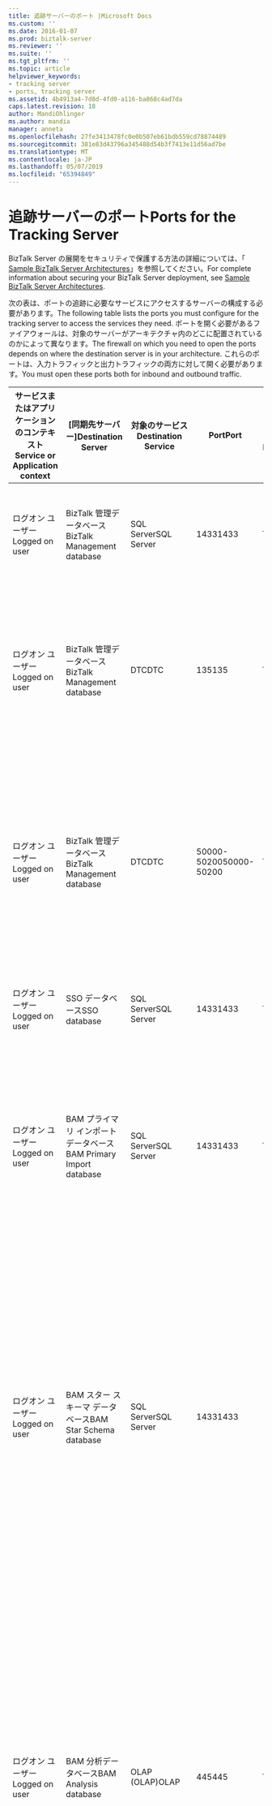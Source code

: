 ```yaml
---
title: 追跡サーバーのポート |Microsoft Docs
ms.custom: ''
ms.date: 2016-01-07
ms.prod: biztalk-server
ms.reviewer: ''
ms.suite: ''
ms.tgt_pltfrm: ''
ms.topic: article
helpviewer_keywords:
- tracking server
- ports, tracking server
ms.assetid: 4b4913a4-7d8d-4fd0-a116-ba868c4ad7da
caps.latest.revision: 18
author: MandiOhlinger
ms.author: mandia
manager: anneta
ms.openlocfilehash: 27fe3413478fc0e0b507eb61bdb559cd78874489
ms.sourcegitcommit: 381e83d43796a345488d54b3f7413e11d56ad7be
ms.translationtype: MT
ms.contentlocale: ja-JP
ms.lasthandoff: 05/07/2019
ms.locfileid: "65394849"
---
```

# <a name="ports-for-the-tracking-server"></a><span data-ttu-id="3414c-102">追跡サーバーのポート</span><span class="sxs-lookup"><span data-stu-id="3414c-102">Ports for the Tracking Server</span></span>
<span data-ttu-id="3414c-103">BizTalk Server の展開をセキュリティで保護する方法の詳細については、「 [Sample BizTalk Server Architectures](../core/sample-biztalk-server-architectures.md)」を参照してください。</span><span class="sxs-lookup"><span data-stu-id="3414c-103">For complete information about securing your BizTalk Server deployment, see [Sample BizTalk Server Architectures](../core/sample-biztalk-server-architectures.md).</span></span>  
  
 <span data-ttu-id="3414c-104">次の表は、ポートの追跡に必要なサービスにアクセスするサーバーの構成する必要があります。</span><span class="sxs-lookup"><span data-stu-id="3414c-104">The following table lists the ports you must configure for the tracking server to access the services they need.</span></span> <span data-ttu-id="3414c-105">ポートを開く必要があるファイアウォールは、対象のサーバーがアーキテクチャ内のどこに配置されているのかによって異なります。</span><span class="sxs-lookup"><span data-stu-id="3414c-105">The firewall on which you need to open the ports depends on where the destination server is in your architecture.</span></span> <span data-ttu-id="3414c-106">これらのポートは、入力トラフィックと出力トラフィックの両方に対して開く必要があります。</span><span class="sxs-lookup"><span data-stu-id="3414c-106">You must open these ports both for inbound and outbound traffic.</span></span>  
  
|<span data-ttu-id="3414c-107">サービスまたはアプリケーションのコンテキスト</span><span class="sxs-lookup"><span data-stu-id="3414c-107">Service or Application context</span></span>|<span data-ttu-id="3414c-108">[同期先サーバー]</span><span class="sxs-lookup"><span data-stu-id="3414c-108">Destination Server</span></span>|<span data-ttu-id="3414c-109">対象のサービス</span><span class="sxs-lookup"><span data-stu-id="3414c-109">Destination Service</span></span>|<span data-ttu-id="3414c-110">Port</span><span class="sxs-lookup"><span data-stu-id="3414c-110">Port</span></span>|<span data-ttu-id="3414c-111">プロトコル</span><span class="sxs-lookup"><span data-stu-id="3414c-111">Protocol</span></span>|<span data-ttu-id="3414c-112">Reason</span><span class="sxs-lookup"><span data-stu-id="3414c-112">Reason</span></span>|  
|------------------------------------|------------------------|-------------------------|----------|--------------|------------|  
|<span data-ttu-id="3414c-113">ログオン ユーザー</span><span class="sxs-lookup"><span data-stu-id="3414c-113">Logged on user</span></span>|<span data-ttu-id="3414c-114">BizTalk 管理データベース</span><span class="sxs-lookup"><span data-stu-id="3414c-114">BizTalk Management database</span></span>|<span data-ttu-id="3414c-115">SQL Server</span><span class="sxs-lookup"><span data-stu-id="3414c-115">SQL Server</span></span>|<span data-ttu-id="3414c-116">1433</span><span class="sxs-lookup"><span data-stu-id="3414c-116">1433</span></span>|<span data-ttu-id="3414c-117">TCP</span><span class="sxs-lookup"><span data-stu-id="3414c-117">TCP</span></span>|<span data-ttu-id="3414c-118">作成して、BizTalk 管理データベースを構成するには</span><span class="sxs-lookup"><span data-stu-id="3414c-118">To create and configure the BizTalk Management database</span></span>|  
|<span data-ttu-id="3414c-119">ログオン ユーザー</span><span class="sxs-lookup"><span data-stu-id="3414c-119">Logged on user</span></span>|<span data-ttu-id="3414c-120">BizTalk 管理データベース</span><span class="sxs-lookup"><span data-stu-id="3414c-120">BizTalk Management database</span></span>|<span data-ttu-id="3414c-121">DTC</span><span class="sxs-lookup"><span data-stu-id="3414c-121">DTC</span></span>|<span data-ttu-id="3414c-122">135</span><span class="sxs-lookup"><span data-stu-id="3414c-122">135</span></span>|<span data-ttu-id="3414c-123">TCP</span><span class="sxs-lookup"><span data-stu-id="3414c-123">TCP</span></span>|<span data-ttu-id="3414c-124">SQL Server を更新して、データベースから情報を取得するトランザクションの接続を確立します。</span><span class="sxs-lookup"><span data-stu-id="3414c-124">Transacted connection to SQL Server to update and retrieve information from the database</span></span>|  
|<span data-ttu-id="3414c-125">ログオン ユーザー</span><span class="sxs-lookup"><span data-stu-id="3414c-125">Logged on user</span></span>|<span data-ttu-id="3414c-126">BizTalk 管理データベース</span><span class="sxs-lookup"><span data-stu-id="3414c-126">BizTalk Management database</span></span>|<span data-ttu-id="3414c-127">DTC</span><span class="sxs-lookup"><span data-stu-id="3414c-127">DTC</span></span>|<span data-ttu-id="3414c-128">50000-50200</span><span class="sxs-lookup"><span data-stu-id="3414c-128">50000-50200</span></span>|<span data-ttu-id="3414c-129">TCP</span><span class="sxs-lookup"><span data-stu-id="3414c-129">TCP</span></span>|<span data-ttu-id="3414c-130">セカンダリ RPC ポート**に注意してください。** サーバーの負荷によって複数のセカンダリ RPC ポートを開く必要があります。</span><span class="sxs-lookup"><span data-stu-id="3414c-130">Secondary RPC ports **Note:**  You may need to open more secondary RPC ports depending on your server load.</span></span>|  
|<span data-ttu-id="3414c-131">ログオン ユーザー</span><span class="sxs-lookup"><span data-stu-id="3414c-131">Logged on user</span></span>|<span data-ttu-id="3414c-132">SSO データベース</span><span class="sxs-lookup"><span data-stu-id="3414c-132">SSO database</span></span>|<span data-ttu-id="3414c-133">SQL Server</span><span class="sxs-lookup"><span data-stu-id="3414c-133">SQL Server</span></span>|<span data-ttu-id="3414c-134">1433</span><span class="sxs-lookup"><span data-stu-id="3414c-134">1433</span></span>|<span data-ttu-id="3414c-135">TCP</span><span class="sxs-lookup"><span data-stu-id="3414c-135">TCP</span></span>|<span data-ttu-id="3414c-136">SSO データベースに接続する SSO サービス</span><span class="sxs-lookup"><span data-stu-id="3414c-136">For the SSO Service to connect to the SSO database</span></span>|  
|<span data-ttu-id="3414c-137">ログオン ユーザー</span><span class="sxs-lookup"><span data-stu-id="3414c-137">Logged on user</span></span>|<span data-ttu-id="3414c-138">BAM プライマリ インポート データベース</span><span class="sxs-lookup"><span data-stu-id="3414c-138">BAM Primary Import database</span></span>|<span data-ttu-id="3414c-139">SQL Server</span><span class="sxs-lookup"><span data-stu-id="3414c-139">SQL Server</span></span>|<span data-ttu-id="3414c-140">1433</span><span class="sxs-lookup"><span data-stu-id="3414c-140">1433</span></span>|<span data-ttu-id="3414c-141">TCP</span><span class="sxs-lookup"><span data-stu-id="3414c-141">TCP</span></span>|<span data-ttu-id="3414c-142">BAM プライマリ インポート データベースを検証します。</span><span class="sxs-lookup"><span data-stu-id="3414c-142">To validate the BAM Primary Import database.</span></span> <span data-ttu-id="3414c-143">追跡ホストは、実行時に、このデータベースに接続します。</span><span class="sxs-lookup"><span data-stu-id="3414c-143">The Tracking host connects to this database during run time.</span></span>|  
|<span data-ttu-id="3414c-144">ログオン ユーザー</span><span class="sxs-lookup"><span data-stu-id="3414c-144">Logged on user</span></span>|<span data-ttu-id="3414c-145">BAM スター スキーマ データベース</span><span class="sxs-lookup"><span data-stu-id="3414c-145">BAM Star Schema database</span></span>|<span data-ttu-id="3414c-146">SQL Server</span><span class="sxs-lookup"><span data-stu-id="3414c-146">SQL Server</span></span>|<span data-ttu-id="3414c-147">1433</span><span class="sxs-lookup"><span data-stu-id="3414c-147">1433</span></span>||<span data-ttu-id="3414c-148">更新し、データベースから情報を取得します。</span><span class="sxs-lookup"><span data-stu-id="3414c-148">To update and retrieve information from the database.</span></span> <span data-ttu-id="3414c-149">**注:** 追跡ホストは、このサーバーから新しい BizTalk グループを作成する BizTalk 構成マネージャーを実行する場合にのみ、このデータベースに接続します。</span><span class="sxs-lookup"><span data-stu-id="3414c-149">**Note:**  The Tracking host connects to this database only when you run the BizTalk Configuration Manager to create a new BizTalk group from this server.</span></span>|  
|<span data-ttu-id="3414c-150">ログオン ユーザー</span><span class="sxs-lookup"><span data-stu-id="3414c-150">Logged on user</span></span>|<span data-ttu-id="3414c-151">BAM 分析データベース</span><span class="sxs-lookup"><span data-stu-id="3414c-151">BAM Analysis database</span></span>|<span data-ttu-id="3414c-152">OLAP (OLAP)</span><span class="sxs-lookup"><span data-stu-id="3414c-152">OLAP</span></span>|<span data-ttu-id="3414c-153">445</span><span class="sxs-lookup"><span data-stu-id="3414c-153">445</span></span>|<span data-ttu-id="3414c-154">TCP</span><span class="sxs-lookup"><span data-stu-id="3414c-154">TCP</span></span>|<span data-ttu-id="3414c-155">リモート コンピューター上の OLAP データ ファイル (.mdb) を作成します。</span><span class="sxs-lookup"><span data-stu-id="3414c-155">To create the OLAP data file (.mdb) on the remote computer.</span></span> <span data-ttu-id="3414c-156">**注:** 追跡ホストは、このサーバーから新しい BizTalk グループを作成する BizTalk 構成マネージャーを実行する場合にのみ、このデータベースに接続します。</span><span class="sxs-lookup"><span data-stu-id="3414c-156">**Note:**  The Tracking host connects to this database only when you run the BizTalk Configuration Manager to create a new BizTalk group from this server.</span></span>|  
|<span data-ttu-id="3414c-157">ログオン ユーザー</span><span class="sxs-lookup"><span data-stu-id="3414c-157">Logged on user</span></span>|<span data-ttu-id="3414c-158">BAM 分析データベース</span><span class="sxs-lookup"><span data-stu-id="3414c-158">BAM Analysis database</span></span>|<span data-ttu-id="3414c-159">OLAP (OLAP)</span><span class="sxs-lookup"><span data-stu-id="3414c-159">OLAP</span></span>|<span data-ttu-id="3414c-160">2383 (SQL Server 2005 Analysis Services)</span><span class="sxs-lookup"><span data-stu-id="3414c-160">2383 (SQL Server 2005 Analysis Services)</span></span>||<span data-ttu-id="3414c-161">作成して、BAM 分析データベースを構成する**に注意してください。** 追跡ホストは、このサーバーから新しい BizTalk グループを作成する BizTalk 構成マネージャーを実行する場合にのみ、このデータベースに接続します。</span><span class="sxs-lookup"><span data-stu-id="3414c-161">To create and configure the BAM Analysis database **Note:**  The Tracking host connects to this database only when you run the BizTalk Configuration Manager to create a new BizTalk group from this server.</span></span>|  
|<span data-ttu-id="3414c-162">ログオン ユーザー</span><span class="sxs-lookup"><span data-stu-id="3414c-162">Logged on user</span></span>|<span data-ttu-id="3414c-163">BAM 分析データベース</span><span class="sxs-lookup"><span data-stu-id="3414c-163">BAM Analysis database</span></span>|<span data-ttu-id="3414c-164">OLAP (OLAP)</span><span class="sxs-lookup"><span data-stu-id="3414c-164">OLAP</span></span>|<span data-ttu-id="3414c-165">2725</span><span class="sxs-lookup"><span data-stu-id="3414c-165">2725</span></span>|<span data-ttu-id="3414c-166">TCP</span><span class="sxs-lookup"><span data-stu-id="3414c-166">TCP</span></span>|<span data-ttu-id="3414c-167">分析 (PivotTable レポート) 用のデータ取得に対して**に注意してください。** 追跡ホストは、このサーバーから新しい BizTalk グループを作成する BizTalk 構成マネージャーを実行する場合にのみ、このデータベースに接続します。</span><span class="sxs-lookup"><span data-stu-id="3414c-167">For data retrieval for analysis (PivotTable reports) **Note:**  The Tracking host connects to this database only when you run the BizTalk Configuration Manager to create a new BizTalk group from this server.</span></span>|  
|<span data-ttu-id="3414c-168">ログオン ユーザー</span><span class="sxs-lookup"><span data-stu-id="3414c-168">Logged on user</span></span>|<span data-ttu-id="3414c-169">追跡データベース</span><span class="sxs-lookup"><span data-stu-id="3414c-169">Tracking database</span></span>|<span data-ttu-id="3414c-170">SQL Server</span><span class="sxs-lookup"><span data-stu-id="3414c-170">SQL Server</span></span>|<span data-ttu-id="3414c-171">1433</span><span class="sxs-lookup"><span data-stu-id="3414c-171">1433</span></span>|<span data-ttu-id="3414c-172">TCP</span><span class="sxs-lookup"><span data-stu-id="3414c-172">TCP</span></span>|<span data-ttu-id="3414c-173">データベースの情報を更新および取得する</span><span class="sxs-lookup"><span data-stu-id="3414c-173">To update and retrieve information from the database</span></span>|  
|<span data-ttu-id="3414c-174">ログオン ユーザー</span><span class="sxs-lookup"><span data-stu-id="3414c-174">Logged on user</span></span>|<span data-ttu-id="3414c-175">メッセージ ボックス データベース</span><span class="sxs-lookup"><span data-stu-id="3414c-175">MessageBox database</span></span>|<span data-ttu-id="3414c-176">SQL</span><span class="sxs-lookup"><span data-stu-id="3414c-176">SQL</span></span>|<span data-ttu-id="3414c-177">1433</span><span class="sxs-lookup"><span data-stu-id="3414c-177">1433</span></span>|<span data-ttu-id="3414c-178">TCP</span><span class="sxs-lookup"><span data-stu-id="3414c-178">TCP</span></span>|<span data-ttu-id="3414c-179">データベースの情報を更新および取得する</span><span class="sxs-lookup"><span data-stu-id="3414c-179">To update and retrieve information from the database</span></span>|  
|<span data-ttu-id="3414c-180">ログオン ユーザー</span><span class="sxs-lookup"><span data-stu-id="3414c-180">Logged on user</span></span>|<span data-ttu-id="3414c-181">メッセージ ボックス データベース</span><span class="sxs-lookup"><span data-stu-id="3414c-181">MessageBox database</span></span>|<span data-ttu-id="3414c-182">DTC</span><span class="sxs-lookup"><span data-stu-id="3414c-182">DTC</span></span>|<span data-ttu-id="3414c-183">135</span><span class="sxs-lookup"><span data-stu-id="3414c-183">135</span></span>|<span data-ttu-id="3414c-184">TCO</span><span class="sxs-lookup"><span data-stu-id="3414c-184">TCO</span></span>|<span data-ttu-id="3414c-185">SQL Server への接続をトランザクション</span><span class="sxs-lookup"><span data-stu-id="3414c-185">Transacted connection to SQL Server</span></span>|  
|<span data-ttu-id="3414c-186">ログオン ユーザー</span><span class="sxs-lookup"><span data-stu-id="3414c-186">Logged on user</span></span>|<span data-ttu-id="3414c-187">メッセージ ボックス データベース</span><span class="sxs-lookup"><span data-stu-id="3414c-187">MessageBox database</span></span>|<span data-ttu-id="3414c-188">DTC</span><span class="sxs-lookup"><span data-stu-id="3414c-188">DTC</span></span>|<span data-ttu-id="3414c-189">50000-50200</span><span class="sxs-lookup"><span data-stu-id="3414c-189">50000-50200</span></span>||<span data-ttu-id="3414c-190">セカンダリ RPC ポート</span><span class="sxs-lookup"><span data-stu-id="3414c-190">Secondary RPC ports</span></span>|  
|<span data-ttu-id="3414c-191">ログオン ユーザー</span><span class="sxs-lookup"><span data-stu-id="3414c-191">Logged on user</span></span>|<span data-ttu-id="3414c-192">BAM アーカイブ データベース</span><span class="sxs-lookup"><span data-stu-id="3414c-192">BAM Archive database</span></span>|<span data-ttu-id="3414c-193">SQL Server</span><span class="sxs-lookup"><span data-stu-id="3414c-193">SQL Server</span></span>|<span data-ttu-id="3414c-194">1433</span><span class="sxs-lookup"><span data-stu-id="3414c-194">1433</span></span>|<span data-ttu-id="3414c-195">TCP</span><span class="sxs-lookup"><span data-stu-id="3414c-195">TCP</span></span>|<span data-ttu-id="3414c-196">更新して、データベースから情報を取得**に注意してください。** 追跡ホストは、このサーバーから新しい BizTalk グループを作成する BizTalk 構成マネージャーを実行する場合にのみ、このデータベースに接続します。</span><span class="sxs-lookup"><span data-stu-id="3414c-196">To update and retrieve information from the database **Note:**  The Tracking host connects to this database only when you run the BizTalk Configuration Manager to create a new BizTalk group from this server.</span></span>|  
|<span data-ttu-id="3414c-197">SSO サービス アカウント</span><span class="sxs-lookup"><span data-stu-id="3414c-197">SSO service account</span></span>|<span data-ttu-id="3414c-198">SSO データベース</span><span class="sxs-lookup"><span data-stu-id="3414c-198">SSO database</span></span>|<span data-ttu-id="3414c-199">SQL Server</span><span class="sxs-lookup"><span data-stu-id="3414c-199">SQL Server</span></span>|<span data-ttu-id="3414c-200">1433</span><span class="sxs-lookup"><span data-stu-id="3414c-200">1433</span></span>|<span data-ttu-id="3414c-201">TCP</span><span class="sxs-lookup"><span data-stu-id="3414c-201">TCP</span></span>|<span data-ttu-id="3414c-202">データベースの情報を更新および取得する</span><span class="sxs-lookup"><span data-stu-id="3414c-202">To update and retrieve information from the database</span></span>|  
|<span data-ttu-id="3414c-203">SSO サービス アカウント</span><span class="sxs-lookup"><span data-stu-id="3414c-203">SSO service account</span></span>|<span data-ttu-id="3414c-204">[マスター シークレット サーバー]</span><span class="sxs-lookup"><span data-stu-id="3414c-204">Master secret server</span></span>|<span data-ttu-id="3414c-205">マスタ シークレット サービス</span><span class="sxs-lookup"><span data-stu-id="3414c-205">Master Secret service</span></span>|<span data-ttu-id="3414c-206">135</span><span class="sxs-lookup"><span data-stu-id="3414c-206">135</span></span>|<span data-ttu-id="3414c-207">TCP</span><span class="sxs-lookup"><span data-stu-id="3414c-207">TCP</span></span>|<span data-ttu-id="3414c-208">SQL Server へのトランザクション接続を確立し、SSO サービスを使用してマスタ シークレット サーバーに接続する</span><span class="sxs-lookup"><span data-stu-id="3414c-208">Transacted connection to SQL Server for the SSO service to connect to the master secret server</span></span>|  
|<span data-ttu-id="3414c-209">SSO サービス アカウント</span><span class="sxs-lookup"><span data-stu-id="3414c-209">SSO service account</span></span>|<span data-ttu-id="3414c-210">[マスター シークレット サーバー]</span><span class="sxs-lookup"><span data-stu-id="3414c-210">Master secret server</span></span>|<span data-ttu-id="3414c-211">セカンダリ RPC</span><span class="sxs-lookup"><span data-stu-id="3414c-211">Secondary RPC</span></span>|<span data-ttu-id="3414c-212">50000-50200</span><span class="sxs-lookup"><span data-stu-id="3414c-212">50000-50200</span></span>|<span data-ttu-id="3414c-213">TCP</span><span class="sxs-lookup"><span data-stu-id="3414c-213">TCP</span></span>|<span data-ttu-id="3414c-214">セカンダリ RPC ポートをマスター シークレット サーバーに接続する SSO サービス</span><span class="sxs-lookup"><span data-stu-id="3414c-214">Secondary RPC ports for SSO service to connect to the master secret server</span></span>|  
  
## <a name="see-also"></a><span data-ttu-id="3414c-215">参照</span><span class="sxs-lookup"><span data-stu-id="3414c-215">See Also</span></span>  
 <span data-ttu-id="3414c-216">[サーバーの名前付け規則](../core/server-naming-conventions.md) </span><span class="sxs-lookup"><span data-stu-id="3414c-216">[Server Naming Conventions](../core/server-naming-conventions.md) </span></span>  
 <span data-ttu-id="3414c-217">[メッセージとインスタンス データ追跡のセキュリティに関する考慮事項](../core/security-considerations-for-message-and-instance-data-tracking.md) </span><span class="sxs-lookup"><span data-stu-id="3414c-217">[Security Considerations for Message and Instance Data Tracking](../core/security-considerations-for-message-and-instance-data-tracking.md) </span></span>  
 <span data-ttu-id="3414c-218">[インフォメーション ワーカー サービスで大規模な分散アーキテクチャ](../core/large-distributed-architecture-with-information-worker-services.md) </span><span class="sxs-lookup"><span data-stu-id="3414c-218">[Large Distributed Architecture with Information Worker Services](../core/large-distributed-architecture-with-information-worker-services.md) </span></span>  
 <span data-ttu-id="3414c-219">[BizTalk Server に必要なポート](../core/required-ports-for-biztalk-server.md) </span><span class="sxs-lookup"><span data-stu-id="3414c-219">[Required Ports for BizTalk Server](../core/required-ports-for-biztalk-server.md) </span></span>  
 [<span data-ttu-id="3414c-220">BizTalk Server 2013 および 2013 R2 のインストールの概要</span><span class="sxs-lookup"><span data-stu-id="3414c-220">Installation Overview for BizTalk Server 2013 and 2013 R2</span></span>](http://msdn.microsoft.com/library/8041926c-cfc9-4eaf-9c28-a2c6e8015bc5)